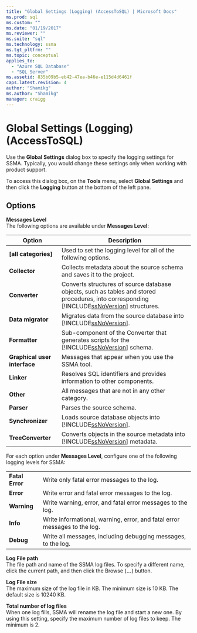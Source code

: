 ```yaml
---
title: "Global Settings (Logging) (AccessToSQL) | Microsoft Docs"
ms.prod: sql
ms.custom: ""
ms.date: "01/19/2017"
ms.reviewer: ""
ms.suite: "sql"
ms.technology: ssma
ms.tgt_pltfrm: ""
ms.topic: conceptual
applies_to: 
  - "Azure SQL Database"
  - "SQL Server"
ms.assetid: 835b09b5-eb42-47ea-b46e-e115d4d6461f
caps.latest.revision: 4
author: "Shamikg"
ms.author: "Shamikg"
manager: craigg
---
```

# Global Settings (Logging) (AccessToSQL)
Use the **Global Settings** dialog box to specify the logging settings for SSMA. Typically, you would change these settings only when working with product support.  
  
To access this dialog box, on the **Tools** menu, select **Global Settings** and then click the **Logging** button at the bottom of the left pane.  
  
## Options  
**Messages Level**  
The following options are available under **Messages Level**:  
  
|Option|Description|  
|----------|---------------|  
|**[all categories]**|Used to set the logging level for all of the following options.|  
|**Collector**|Collects metadata about the source schema and saves it to the project.|  
|**Converter**|Converts structures of source database objects, such as tables and stored procedures, into corresponding [!INCLUDE[ssNoVersion](../../includes/ssnoversion_md.md)] structures.|  
|**Data migrator**|Migrates data from the source database into [!INCLUDE[ssNoVersion](../../includes/ssnoversion_md.md)].|  
|**Formatter**|Sub-component of the Converter that generates scripts for the [!INCLUDE[ssNoVersion](../../includes/ssnoversion_md.md)] schema.|  
|**Graphical user interface**|Messages that appear when you use the SSMA tool.|  
|**Linker**|Resolves SQL identifiers and provides information to other components.|  
|**Other**|All messages that are not in any other category.|  
|**Parser**|Parses the source schema.|  
|**Synchronizer**|Loads source database objects into [!INCLUDE[ssNoVersion](../../includes/ssnoversion_md.md)].|  
|**TreeConverter**|Converts objects in the source metadata into [!INCLUDE[ssNoVersion](../../includes/ssnoversion_md.md)] metadata.|  
  
For each option under **Messages Level**, configure one of the following logging levels for SSMA:  
  
|||  
|-|-|  
|**Fatal Error**|Write only fatal error messages to the log.|  
|**Error**|Write error and fatal error messages to the log.|  
|**Warning**|Write warning, error, and fatal error messages to the log.|  
|**Info**|Write informational, warning, error, and fatal error messages to the log.|  
|**Debug**|Write all messages, including debugging messages, to the log.|  
  
**Log File path**  
The file path and name of the SSMA log files. To specify a different name, click the current path, and then click the Browse (**...**) button.  
  
**Log File size**  
The maximum size of the log file in KB. The minimum size is 10 KB. The default size is 10240 KB.  
  
**Total number of log files**  
When one log fills, SSMA will rename the log file and start a new one. By using this setting, specify the maximum number of log files to keep. The minimum is 2.  
  

